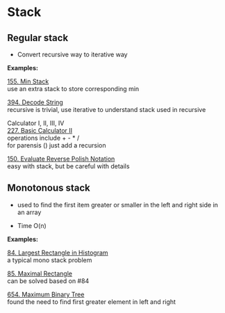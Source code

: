 # Stack

##  Regular stack

* Convert recursive way to iterative way

__Examples:__

[155. Min Stack](https://leetcode.com/problems/min-stack/)\
use an extra stack to store corresponding min

[394. Decode String](https://leetcode.com/problems/decode-string/)\
recursive is trivial, use iterative to understand stack used in recursive

Calculator I, II, III, IV\
[227. Basic Calculator II](https://leetcode.com/problems/basic-calculator-ii/)\
operations include + - * / \
for parensis () just add a recursion

[150. Evaluate Reverse Polish Notation](https://leetcode.com/problems/evaluate-reverse-polish-notation/)\
easy with stack, but be careful with details

## Monotonous stack

* used to find the first item greater or smaller in the left and right side in an array

* Time O(n)

__Examples:__

[84. Largest Rectangle in Histogram](https://leetcode.com/problems/largest-rectangle-in-histogram/)\
a typical mono stack problem

[85. Maximal Rectangle](https://leetcode.com/problems/maximal-rectangle/)\
can be solved based on #84

[654. Maximum Binary Tree](https://leetcode.com/problems/maximum-binary-tree/)\
found the need to find first greater element in left and right